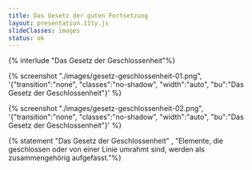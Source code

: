 ```yaml
---
title: Das Gesetz der guten Fortsetzung
layout: presentation.11ty.js
slideClasses: images
status: ok
---
```


{% interlude "Das Gesetz der Geschlossenheit"%}

{% screenshot "./images/gesetz-geschlossenheit-01.png", '{"transition":"none", "classes":"no-shadow", "width":"auto", "bu":"Das Gesetz der Geschlossenheit"}' %}

{% screenshot "./images/gesetz-geschlossenheit-02.png", '{"transition":"none", "classes":"no-shadow", "width":"auto", "bu":"Das Gesetz der Geschlossenheit"}' %}


{% statement "Das Gesetz der Geschlossenheit" , "Elemente, die geschlossen oder von einer Linie umrahmt sind, werden als zusammengehörig aufgefasst."%}